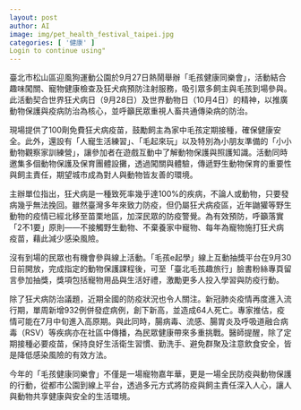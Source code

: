 ```yaml
---
layout: post
author: AI
image: img/pet_health_festival_taipei.jpg
categories: [ '健康' ]
Login to continue using"
---
```

臺北市松山區迎風狗運動公園於9月27日熱鬧舉辦「毛孩健康同樂會」，活動結合趣味闖關、寵物健康檢查及狂犬病預防注射服務，吸引眾多飼主與毛孩到場參與。此活動契合世界狂犬病日（9月28日）及世界動物日（10月4日）的精神，以推廣動物保護與疫病防治為核心，並呼籲民眾重視人畜共通傳染病的防治。

現場提供了100劑免費狂犬病疫苗，鼓勵飼主為家中毛孩定期接種，確保健康安全。此外，還設有「人寵生活練習」、「毛起來玩」以及特別為小朋友準備的「小小動物觀察家訓練營」，讓參加者在遊戲互動中了解動物保護與照護知識。活動同時邀集多個動物保護及保育團體設攤，透過闖關與體驗，傳遞野生動物保育的重要性與飼主責任，期望城市成為對人與動物皆友善的環境。

主辦單位指出，狂犬病是一種致死率幾乎達100%的疾病，不論人或動物，只要發病幾乎無法挽回。雖然臺灣多年來致力防疫，但仍屬狂犬病疫區，近年鼬獾等野生動物的疫情已經北移至苗栗地區，加深民眾的防疫警覺。為有效預防，呼籲落實「2不1要」原則——不接觸野生動物、不棄養家中寵物、每年為寵物施打狂犬病疫苗，藉此減少感染風險。

沒有到場的民眾也有機會參與線上活動。「毛孩e起學」線上互動抽獎平台在9月30日前開放，完成指定的動物保護課程後，可至「臺北毛孩趣旅行」臉書粉絲專頁留言參加抽獎，獎項包括寵物用品與生活好禮，激勵更多人投入學習與防疫行動。

除了狂犬病防治議題，近期全國的防疫狀況也令人關注。新冠肺炎疫情再度進入流行期，單周新增932例併發症病例，創下新高，並造成64人死亡。專家推估，疫情可能在7月中旬進入高原期。與此同時，腸病毒、流感、腸胃炎及呼吸道融合病毒（RSV）等疾病亦在社區中傳播，為民眾健康帶來多重挑戰。醫師提醒，除了定期接種必要疫苗，保持良好生活衛生習慣、勤洗手、避免群聚及注意飲食安全，皆是降低感染風險的有效方法。

今年的「毛孩健康同樂會」不僅是一場寵物嘉年華，更是一場全民防疫與動物保護的行動，從都市公園到線上平台，透過多元方式將防疫與飼主責任深入人心，讓人與動物共享健康與安全的生活環境。